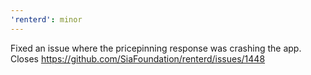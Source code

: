 ```yaml
---
'renterd': minor
---
```


Fixed an issue where the pricepinning response was crashing the app. Closes https://github.com/SiaFoundation/renterd/issues/1448
